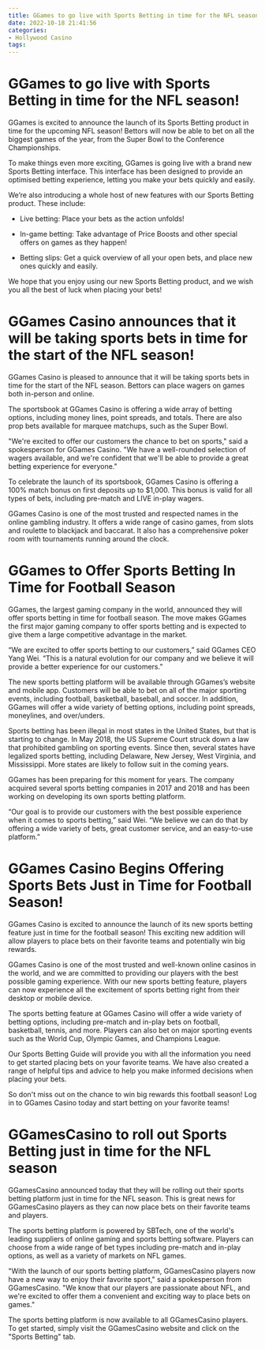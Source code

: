 ```yaml
---
title: GGames to go live with Sports Betting in time for the NFL season!
date: 2022-10-18 21:41:56
categories:
- Hollywood Casino
tags:
---
```



#  GGames to go live with Sports Betting in time for the NFL season!

GGames is excited to announce the launch of its Sports Betting product in time for the upcoming NFL season! Bettors will now be able to bet on all the biggest games of the year, from the Super Bowl to the Conference Championships.

To make things even more exciting, GGames is going live with a brand new Sports Betting interface. This interface has been designed to provide an optimised betting experience, letting you make your bets quickly and easily.

We’re also introducing a whole host of new features with our Sports Betting product. These include:

- Live betting: Place your bets as the action unfolds!

- In-game betting: Take advantage of Price Boosts and other special offers on games as they happen!

- Betting slips: Get a quick overview of all your open bets, and place new ones quickly and easily.

We hope that you enjoy using our new Sports Betting product, and we wish you all the best of luck when placing your bets!

#  GGames Casino announces that it will be taking sports bets in time for the start of the NFL season!

GGames Casino is pleased to announce that it will be taking sports bets in time for the start of the NFL season. Bettors can place wagers on games both in-person and online.

The sportsbook at GGames Casino is offering a wide array of betting options, including money lines, point spreads, and totals. There are also prop bets available for marquee matchups, such as the Super Bowl.

"We're excited to offer our customers the chance to bet on sports," said a spokesperson for GGames Casino. "We have a well-rounded selection of wagers available, and we're confident that we'll be able to provide a great betting experience for everyone."

To celebrate the launch of its sportsbook, GGames Casino is offering a 100% match bonus on first deposits up to $1,000. This bonus is valid for all types of bets, including pre-match and LIVE in-play wagers.

GGames Casino is one of the most trusted and respected names in the online gambling industry. It offers a wide range of casino games, from slots and roulette to blackjack and baccarat. It also has a comprehensive poker room with tournaments running around the clock.

#  GGames to Offer Sports Betting In Time for Football Season

GGames, the largest gaming company in the world, announced they will offer sports betting in time for football season. The move makes GGames the first major gaming company to offer sports betting and is expected to give them a large competitive advantage in the market.

“We are excited to offer sports betting to our customers,” said GGames CEO Yang Wei. “This is a natural evolution for our company and we believe it will provide a better experience for our customers.”

The new sports betting platform will be available through GGames’s website and mobile app. Customers will be able to bet on all of the major sporting events, including football, basketball, baseball, and soccer. In addition, GGames will offer a wide variety of betting options, including point spreads, moneylines, and over/unders.

Sports betting has been illegal in most states in the United States, but that is starting to change. In May 2018, the US Supreme Court struck down a law that prohibited gambling on sporting events. Since then, several states have legalized sports betting, including Delaware, New Jersey, West Virginia, and Mississippi. More states are likely to follow suit in the coming years.

GGames has been preparing for this moment for years. The company acquired several sports betting companies in 2017 and 2018 and has been working on developing its own sports betting platform.

“Our goal is to provide our customers with the best possible experience when it comes to sports betting,” said Wei. “We believe we can do that by offering a wide variety of bets, great customer service, and an easy-to-use platform.”

#  GGames Casino Begins Offering Sports Bets Just in Time for Football Season!

GGames Casino is excited to announce the launch of its new sports betting feature just in time for the football season! This exciting new addition will allow players to place bets on their favorite teams and potentially win big rewards.

GGames Casino is one of the most trusted and well-known online casinos in the world, and we are committed to providing our players with the best possible gaming experience. With our new sports betting feature, players can now experience all the excitement of sports betting right from their desktop or mobile device.

The sports betting feature at GGames Casino will offer a wide variety of betting options, including pre-match and in-play bets on football, basketball, tennis, and more. Players can also bet on major sporting events such as the World Cup, Olympic Games, and Champions League.

Our Sports Betting Guide will provide you with all the information you need to get started placing bets on your favorite teams. We have also created a range of helpful tips and advice to help you make informed decisions when placing your bets.

So don't miss out on the chance to win big rewards this football season! Log in to GGames Casino today and start betting on your favorite teams!

#  GGamesCasino to roll out Sports Betting just in time for the NFL season

GGamesCasino announced today that they will be rolling out their sports betting platform just in time for the NFL season. This is great news for GGamesCasino players as they can now place bets on their favorite teams and players.

The sports betting platform is powered by SBTech, one of the world's leading suppliers of online gaming and sports betting software. Players can choose from a wide range of bet types including pre-match and in-play options, as well as a variety of markets on NFL games.

"With the launch of our sports betting platform, GGamesCasino players now have a new way to enjoy their favorite sport," said a spokesperson from GGamesCasino. "We know that our players are passionate about NFL, and we're excited to offer them a convenient and exciting way to place bets on games."

The sports betting platform is now available to all GGamesCasino players. To get started, simply visit the GGamesCasino website and click on the "Sports Betting" tab.